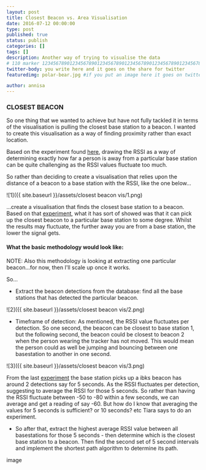 ```yaml
---
layout: post
title: Closest Beacon vs. Area Visualisation
date: 2016-07-12 00:00:00
type: post
published: true
status: publish
categories: []
tags: []
description: Another way of trying to visualise the data
# 110 marker 1234567890123456789012345678901234567890123456789012345678901234567890123456789012345678901234567890123456789
twitter-body: you write here and it goes on the share for twitter
featuredimg: polar-bear.jpg #if you put an image here it goes on twitter too

author: annisa
---
```


### CLOSEST BEACON

So one thing that we wanted to achieve but have not fully tackled it in terms of the visualisation is pulling the closest base station to a beacon. I wanted to create this visualisation as a way of finding proximity rather than exact location. 

Based on the experiment found [here](http://where-in.space/2016/rssi-experiment), drawing the RSSI as a way of determining exactly how far a person is away from a particular base station can be quite challenging as the RSSI values fluctuate too much.

So rather than deciding to create a visualisation that relies upon the distance of a beacon to a base station with the RSSI, like the one below...

![1]({{ site.baseurl }}/assets/closest beacon vis/1.png) 

...create a visualisation that finds the closest base station to a beacon. Based on that [experiment](http://where-in.space/2016/rssi-experiment), what it has sort of showed was that it can pick up the closest beacon to a particular base station to some degree. Whilst the results may fluctuate, the further away you are from a base station, the lower the signal gets. 

#### What the basic methodology would look like:

NOTE: Also this methodology is looking at extracting one particular beacon...for now, then I'll scale up once it works. 

So...

- Extract the beacon detections from the database: find all the base stations that has detected the particular beacon.

![2]({{ site.baseurl }}/assets/closest beacon vis/2.png) 

- Timeframe of detection: As mentioned, the RSSI value fluctuates per detection. So one second, the beacon can be closest to base station 1, but the following second, the beacon could be closest to beacon 2 when the person wearing the tracker has not moved. This would mean the person could as well be jumping and bouncing between one basestation to another in one second. 

![3]({{ site.baseurl }}/assets/closest beacon vis/3.png) 

From the last [experiment]( ) the base station picks up a ibks beacon has around 2 detections say for 5 seconds. As the RSSI fluctuates per detection, suggesting to average the RSSI for those 5 seconds. So rather than having the RSSI fluctuate between -50 to -80 within a few seconds, we can average and get a reading of say -60. But how do I know that averaging the values for 5 seconds is sufficient? or 10 seconds? etc Tiara says to do an experiment. 

- So after that, extract the highest average RSSI value between all basestations for those 5 seconds - then determine which is the closest base station to a beacon. Then find the second set of 5 second intervals and implement the shortest path algorithm to determine its path. 

image



